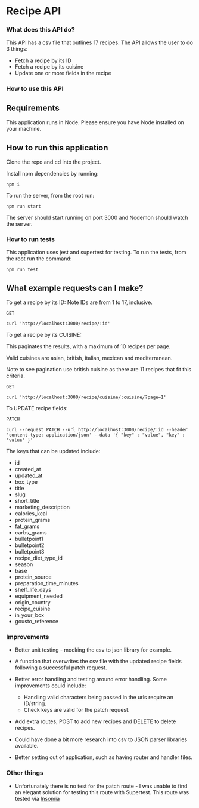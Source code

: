 # Recipe API

### What does this API do?

This API has a csv file that outlines 17 recipes.
The API allows the user to do 3 things:

- Fetch a recipe by its ID
- Fetch a recipe by its cuisine
- Update one or more fields in the recipe

### How to use this API

## Requirements

This application runs in Node. Please ensure you have Node installed on your machine.

## How to run this application

Clone the repo and cd into the project.

Install npm dependencies by running:

`npm i`

To run the server, from the root run:

`npm run start`

The server should start running on port 3000 and Nodemon should watch the server.

### How to run tests

This application uses jest and supertest for testing.
To run the tests, from the root run the command:

`npm run test`

## What example requests can I make?

To get a recipe by its ID:
Note IDs are from 1 to 17, inclusive.

`GET`

`curl 'http://localhost:3000/recipe/:id'`

To get a recipe by its CUISINE:

This paginates the results, with a maximum of 10 recipes per page.

Valid cuisines are asian, british, italian, mexican and mediterranean.

Note to see pagination use british cuisine as there are 11 recipes that fit this criteria.

`GET`

`curl 'http://localhost:3000/recipe/cuisine/:cuisine/?page=1'`

To UPDATE recipe fields:

`PATCH`

`curl --request PATCH --url http://localhost:3000/recipe/:id --header 'content-type: application/json' --data '{ "key" : "value", "key" : "value" }'`

The keys that can be updated include:

- id
- created_at
- updated_at
- box_type
- title
- slug
- short_title
- marketing_description
- calories_kcal
- protein_grams
- fat_grams
- carbs_grams
- bulletpoint1
- bulletpoint2
- bulletpoint3
- recipe_diet_type_id
- season
- base
- protein_source
- preparation_time_minutes
- shelf_life_days
- equipment_needed
- origin_country
- recipe_cuisine
- in_your_box
- gousto_reference

### Improvements

- Better unit testing - mocking the csv to json library for example.
- A function that overwrites the csv file with the updated recipe fields following a successful patch request.
- Better error handling and testing around error handling. Some improvements could include:
    - Handling valid characters being passed in the urls require an ID/string.
    - Check keys are valid for the patch request.

- Add extra routes, POST to add new recipes and DELETE to delete recipes.
- Could have done a bit more research into csv to JSON parser libraries available.
- Better setting out of application, such as having router and handler files.

### Other things
- Unfortunately there is no test for the patch route - I was unable to find an elegant solution for testing this route with Supertest. This route was tested via [Insomia](https://insomnia.rest/)